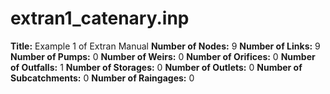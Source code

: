 # extran1_catenary.inp
**Title:** Example 1 of Extran Manual
**Number of Nodes:** 9
**Number of Links:** 9
**Number of Pumps:** 0
**Number of Weirs:** 0
**Number of Orifices:** 0
**Number of Outfalls:** 1
**Number of Storages:** 0
**Number of Outlets:** 0
**Number of Subcatchments:** 0
**Number of Raingages:** 0
